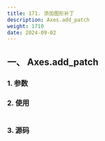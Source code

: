 ```yaml
---
title: 171. 添加图形补丁
description: Axes.add_patch
weight: 1710
date: 2024-09-02
---
```

<style>
th, td {
  border: 1px solid rgb(190, 190, 190);
}
</style>


## 一、 Axes.add_patch


### 1. 参数




### 2. 使用



```python


```


### 3. 源码
```python

```




